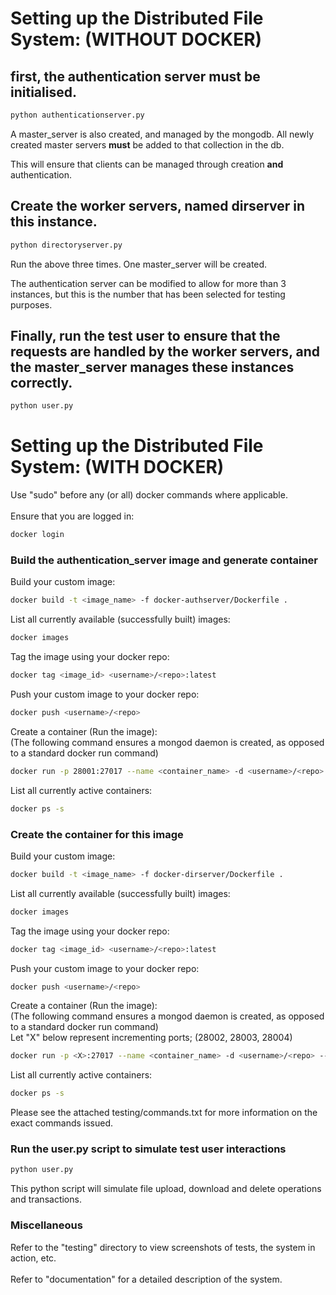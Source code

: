 # Setting up the Distributed File System: (WITHOUT DOCKER)

## first, the authentication server must be initialised.

```bash
python authenticationserver.py
```

A master_server is also created, and managed by the mongodb. All newly created master servers **must** be added to that collection in the db.

This will ensure that clients can be managed through creation **and** authentication.

## Create the worker servers, named dirserver in this instance.

```bash
python directoryserver.py
```

Run the above three times. One master_server will be created.

The authentication server can be modified to allow for more than 3 instances, but this is the number that has been selected for testing purposes.

## Finally, run the test user to ensure that the requests are handled by the worker servers, and the master_server manages these instances correctly.

```bash
python user.py
```

# Setting up the Distributed File System: (WITH DOCKER)
Use "sudo" before any (or all) docker commands where applicable.
<br/><br/>
Ensure that you are logged in:
```bash
docker login
```

### Build the authentication_server image and generate container
Build your custom image:
```bash
docker build -t <image_name> -f docker-authserver/Dockerfile .
```
List all currently available (successfully built) images:
```bash
docker images
```
Tag the image using your docker repo:
```bash
docker tag <image_id> <username>/<repo>:latest
```
Push your custom image to your docker repo:
```bash
docker push <username>/<repo>
```
Create a container (Run the image):
<br/>
(The following command ensures a mongod daemon is created, as opposed to a standard docker run command)
```bash
docker run -p 28001:27017 --name <container_name> -d <username>/<repo> --smallfiles
```
List all currently active containers:
```bash
docker ps -s
```

### Create the container for this image
Build your custom image:
```bash
docker build -t <image_name> -f docker-dirserver/Dockerfile .
```
List all currently available (successfully built) images:
```bash
docker images
```
Tag the image using your docker repo:
```bash
docker tag <image_id> <username>/<repo>:latest
```
Push your custom image to your docker repo:
```bash
docker push <username>/<repo>
```
Create a container (Run the image):
<br/>
(The following command ensures a mongod daemon is created, as opposed to a standard docker run command)
<br/>
Let "X" below represent incrementing ports; (28002, 28003, 28004)
```bash
docker run -p <X>:27017 --name <container_name> -d <username>/<repo> --smallfiles
```
List all currently active containers:
```bash
docker ps -s
```
Please see the attached testing/commands.txt for more information on the exact commands issued.

### Run the user.py script to simulate test user interactions
```bash
python user.py
```
This python script will simulate file upload, download and delete operations and transactions.

### Miscellaneous
Refer to the "testing" directory to view screenshots of tests, the system in action, etc.
<br/><br/>
Refer to "documentation" for a detailed description of the system.